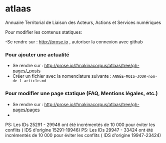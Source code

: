 atlaas
======

Annuaire Territorial de Liaison des Acteurs, Actions et Services numériques

Pour modifier les contenus statiques:

-Se rendre sur : http://prose.io , autoriser la connexion avec github

### Pour ajouter une actualité
- Se rendre sur : http://prose.io/#makinacorpus/atlaas/tree/gh-pages/_posts
- Créer un fichier avec la nomenclature suivante :
`ANNÉE-MOIS-JOUR-nom-de-l-article.md`

### Pour modifier une page statique (FAQ, Mentions légales, etc.)
- Se rendre sur : http://prose.io/#makinacorpus/atlaas/tree/gh-pages/pages
- 

PS: Les IDs 25291 - 29946 ont été incrémentés de 10 000 pour éviter les conflits ( IDS d'origine  15291-19946)
PS: Les IDs 29947 - 33424 ont été incrémentés de 10 000 pour éviter les conflits ( IDS d'origine  19947-23424)
